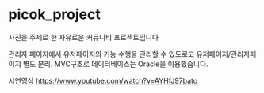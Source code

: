 # picok_project
사진을 주제로 한 자유로운 커뮤니티 프로젝트입니다

관리자 페이지에서 유저페이지의 기능 수행을 관리할 수 있도로고 유저페이지/관리자페이지 별도 분리.
MVC구조로 데이터베이스는 Oracle을 이용했습니다.

시연영상
https://www.youtube.com/watch?v=AYHfJ97bato
